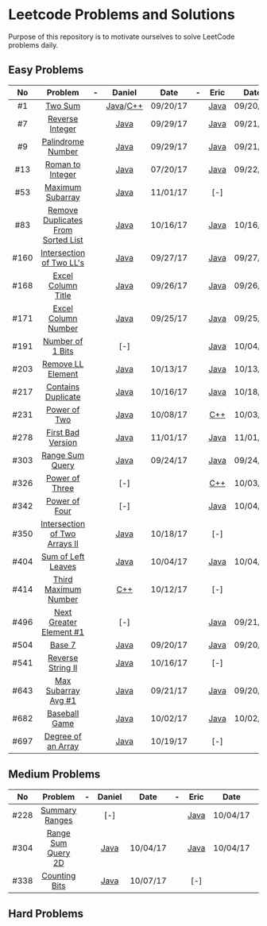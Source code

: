 # Leetcode Problems and Solutions

Purpose of this repository is to motivate ourselves to solve LeetCode problems daily.


## Easy Problems

| No |Problem| - |Daniel| Date | - | Eric | Date | - | Arafat | Date |
|:--:|:-----:|:-:|:----:|:----:|:-:|:----:|:----:|:-:|:------:|:----:|
|#1|[Two Sum](https://leetcode.com/problems/two-sum/description/)||[Java](./001.TwoSum/Daniel.java)/[C++](./001.TwoSum/Daniel.cpp)|09/20/17||[Java](./001.TwoSum/Eric.java)|09/20/17||[-]||
|#7|[Reverse Integer](https://leetcode.com/problems/reverse-integer/description/)||[Java](./007.ReverseInteger/Daniel.java)|09/29/17||[Java](./007.ReverseInteger/Eric.java)|09/21/17||[-]||
|#9|[Palindrome Number](https://leetcode.com/problems/palindrome-number/description/)||[Java](./009.PalindromeNumber/Daniel.java)|09/29/17||[Java](./009.PalindromeNumber/Eric.java)|09/21/17||[-]||
|#13|[Roman to Integer](https://leetcode.com/problems/roman-to-integer/description/)||[Java](./013.RomanToInteger/Daniel.java)|07/20/17||[Java](./013.RomanToInteger/Eric.java)|09/22/17||[-]||
|#53|[Maximum Subarray](https://leetcode.com/problems/maximum-subarray/description/)||[Java](./053.MaximumSubarray/Daniel.java)|11/01/17||[-]|||[-]
|#83|[Remove Duplicates From Sorted List](https://leetcode.com/problems/remove-duplicates-from-sorted-list/description/)||[Java](./083.RemoveDuplicatesFromSortedList/Daniel.java)|10/16/17||[Java](./083.RemoveDuplicatesFromSortedList/Eric.java)|10/16/17||[-]||
|#160|[Intersection of Two LL's](https://leetcode.com/problems/intersection-of-two-linked-lists/description/)||[Java](./160.IntersectionTwoLL/Daniel.java)|09/27/17||[Java](./160.IntersectionTwoLL/Eric.java)|09/27/17||[-]||
|#168|[Excel Column Title](https://leetcode.com/problems/excel-sheet-column-title/description/)||[Java](./168.ExcelSheetColumnTitle/Daniel.java)|09/26/17||[Java](./168.ExcelSheetColumnTitle/Eric.java)|09/26/17||[-]||
|#171|[Excel Column Number](https://leetcode.com/problems/excel-sheet-column-number/description/)||[Java](./171.ExcelSheetColumnNo/Daniel.java)|09/25/17||[Java](./171.ExcelSheetColumnNo/Eric.java)|09/25/17||[-]||
|#191|[Number of 1 Bits](https://leetcode.com/problems/number-of-1-bits/description/)||[-]|||[Java](./191.NumberOf1Bits/Eric.java)|10/04/17||[-]||
|#203|[Remove LL Element](https://leetcode.com/problems/remove-linked-list-elements/description/)||[Java](./203.RemoveLLElement/Daniel.java)|10/13/17||[Java](./203.RemoveLLElement/Eric.java)|10/13/17||[-]||
|#217|[Contains Duplicate](https://leetcode.com/problems/contains-duplicate/description/)||[Java](./217.ContainsDuplicate/Daniel.java)|10/16/17||[Java](./217.ContainsDupe/Eric.java)|10/18/17||[-]||
|#231|[Power of Two](https://leetcode.com/problems/power-of-two/description/)||[Java](./231.PowerOf2/Daniel.java)|10/08/17||[C++](./231.PowerOf2/Eric.cpp)|10/03/17||[-]||
|#278|[First Bad Version](https://leetcode.com/problems/first-bad-version/description/)||[Java](./278.FirstBadVersion/Daniel.java)|11/01/17||[Java](./278.FirstBadVersion/Eric.cpp)|11/01/17||[-]||
|#303|[Range Sum Query](https://leetcode.com/problems/range-sum-query-immutable/description/)||[Java](./303.RangeSumQueryImmutable/Daniel.java)|09/24/17||[Java](./303.RangeSumQueryImmutable/Eric.java)|09/24/17||[-]||
|#326|[Power of Three](https://leetcode.com/problems/power-of-three/description/)||[-]|||[C++](./326.PowerOf3/Eric.cpp)|10/03/17||[-]||
|#342|[Power of Four](https://leetcode.com/problems/power-of-four/description/)||[-]|||[Java](./342.PowerOf4/Eric.cpp)|10/04/17||[-]||
|#350|[Intersection of Two Arrays II](https://leetcode.com/problems/intersection-of-two-arrays-ii/description/)||[Java](./350.IntersectionOfTwoArraysII/Daniel.java)|10/18/17||[-]|||[-]||
|#404|[Sum of Left Leaves](https://leetcode.com/problems/sum-of-left-leaves/description/)||[Java](./404.SumOfLeftLeaves/Daniel.java)|10/04/17||[Java](./404.SumOfLeftLeaves/Eric.java)|10/04/17||[-]||
|#414|[Third Maximum Number](https://leetcode.com/problems/third-maximum-number/description/)||[C++](./414.ThirdMaximumNumber/Daniel.cpp)|10/12/17||[-]|||[-]||
|#496|[Next Greater Element #1](https://leetcode.com/problems/next-greater-element-i/description/)||[-]|||[Java](./496.NextGreaterElement1/Eric.java)|09/21/17||[-]||
|#504|[Base 7](https://leetcode.com/problems/base-7/description/)||[Java](./504.Base7/Daniel.java)|09/20/17||[Java](./504.Base7/Eric.java)|09/20/17||[-]||
|#541|[Reverse String II](https://leetcode.com/problems/reverse-string-ii/description/)||[Java](./541.ReverseStringII/Daniel.java)|10/16/17||[-]|||[-]||
|#643|[Max Subarray Avg #1](https://leetcode.com/problems/maximum-average-subarray-i/description/)||[Java](./643.MaxSubarrayAvg1/Daniel.java)|09/21/17||[Java](./643.MaxSubarrayAvg1/Eric.java)|09/20/17||[-]||
|#682|[Baseball Game](https://leetcode.com/problems/baseball-game/description/)||[Java](./682.BaseballGame/Daniel.java)|10/02/17||[Java](./682.BaseballGame/Eric.java)|10/02/17||[-]||
|#697|[Degree of an Array](https://leetcode.com/problems/degree-of-an-array/description/)||[Java](./697.DegreeOfAnArray/Daniel.java)|10/19/17||[-]|||[-]||

## Medium Problems

| No |Problem| - |Daniel| Date | - | Eric | Date | - | Arafat | Date |
|:--:|:-----:|:-:|:----:|:----:|:-:|:----:|:----:|:-:|:------:|:----:|
|#228|[Summary Ranges](https://leetcode.com/problems/summary-ranges/description/)||[-]|||[Java](./228.SummaryRanges/Eric.java)|10/04/17||[-]||
|#304|[Range Sum Query 2D](https://leetcode.com/problems/range-sum-query-2d-immutable/description/)||[Java](./304.RangeSumQuery2D/Daniel.java)|10/04/17||[Java](./304.RangeSumQuery2D/Eric.java)|10/04/17||[-]||
|#338|[Counting Bits](https://leetcode.com/problems/counting-bits/description/)||[Java](./338.CountingBits/Daniel.java)|10/07/17||[-]|||[-]||

## Hard Problems